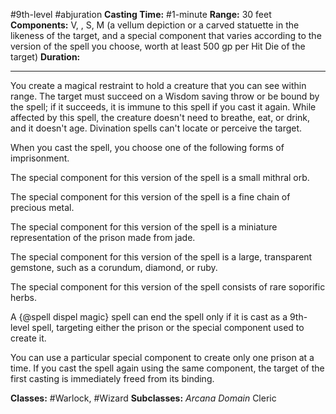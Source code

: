 #9th-level #abjuration
**Casting Time:** #1-minute
**Range:** 30 feet
**Components:** V, , S, M (a vellum depiction or a carved statuette in the likeness of the target, and a special component that varies according to the version of the spell you choose, worth at least 500 gp per Hit Die of the target)
**Duration:**  

---

You create a magical restraint to hold a creature that you can see within range. The target must succeed on a Wisdom saving throw or be bound by the spell; if it succeeds, it is immune to this spell if you cast it again. While affected by this spell, the creature doesn't need to breathe, eat, or drink, and it doesn't age. Divination spells can't locate or perceive the target.

When you cast the spell, you choose one of the following forms of imprisonment.


The special component for this version of the spell is a small mithral orb.


The special component for this version of the spell is a fine chain of precious metal.


The special component for this version of the spell is a miniature representation of the prison made from jade.


The special component for this version of the spell is a large, transparent gemstone, such as a corundum, diamond, or ruby.


The special component for this version of the spell consists of rare soporific herbs.


A {@spell dispel magic} spell can end the spell only if it is cast as a 9th-level spell, targeting either the prison or the special component used to create it.

You can use a particular special component to create only one prison at a time. If you cast the spell again using the same component, the target of the first casting is immediately freed from its binding.


**Classes:** #Warlock, #Wizard
**Subclasses:** *Arcana Domain* Cleric
